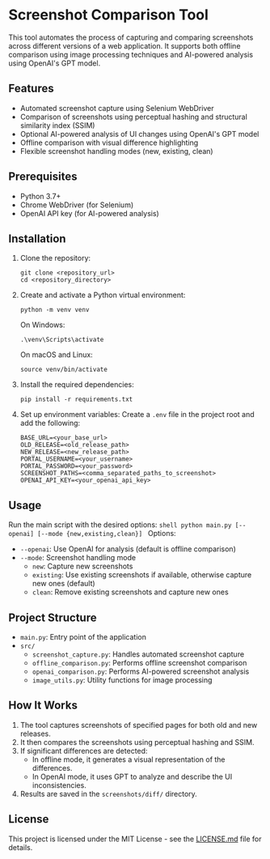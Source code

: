 # Screenshot Comparison Tool

This tool automates the process of capturing and comparing screenshots across different versions of a web application. It supports both offline comparison using image processing techniques and AI-powered analysis using OpenAI's GPT model.

## Features

- Automated screenshot capture using Selenium WebDriver
- Comparison of screenshots using perceptual hashing and structural similarity index (SSIM)
- Optional AI-powered analysis of UI changes using OpenAI's GPT model
- Offline comparison with visual difference highlighting
- Flexible screenshot handling modes (new, existing, clean)

## Prerequisites

- Python 3.7+
- Chrome WebDriver (for Selenium)
- OpenAI API key (for AI-powered analysis)

## Installation

1. Clone the repository:
    ```shell
    git clone <repository_url>
    cd <repository_directory>
    ```

2. Create and activate a Python virtual environment:
    ```shell
    python -m venv venv
    ```

      On Windows:
      ```shell
      .\venv\Scripts\activate
      ```
    
      On macOS and Linux:
      ```shell
      source venv/bin/activate
      ```

  

3. Install the required dependencies:
    ```shell
    pip install -r requirements.txt
    ```

4. Set up environment variables:
Create a `.env` file in the project root and add the following:
    ```
    BASE_URL=<your_base_url>
    OLD_RELEASE=<old_release_path>
    NEW_RELEASE=<new_release_path>
    PORTAL_USERNAME=<your_username>
    PORTAL_PASSWORD=<your_password>
    SCREENSHOT_PATHS=<comma_separated_paths_to_screenshot>
    OPENAI_API_KEY=<your_openai_api_key>
    ```

## Usage

Run the main script with the desired options:
    ```shell
    python main.py [--openai] [--mode {new,existing,clean}]
    ```
Options:
- `--openai`: Use OpenAI for analysis (default is offline comparison)
- `--mode`: Screenshot handling mode
  - `new`: Capture new screenshots
  - `existing`: Use existing screenshots if available, otherwise capture new ones (default)
  - `clean`: Remove existing screenshots and capture new ones

## Project Structure

- `main.py`: Entry point of the application
- `src/`
  - `screenshot_capture.py`: Handles automated screenshot capture
  - `offline_comparison.py`: Performs offline screenshot comparison
  - `openai_comparison.py`: Performs AI-powered screenshot analysis
  - `image_utils.py`: Utility functions for image processing

## How It Works

1. The tool captures screenshots of specified pages for both old and new releases.
2. It then compares the screenshots using perceptual hashing and SSIM.
3. If significant differences are detected:
   - In offline mode, it generates a visual representation of the differences.
   - In OpenAI mode, it uses GPT to analyze and describe the UI inconsistencies.
4. Results are saved in the `screenshots/diff/` directory.

## License

This project is licensed under the MIT License - see the [LICENSE.md](LICENSE.md) file for details.
